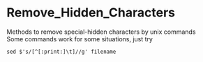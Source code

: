 # Remove_Hidden_Characters
Methods to remove special-hidden characters by unix commands <br>
Some commands work for some situations, just try

```
sed $'s/[^[:print:]\t]//g' filename
```
